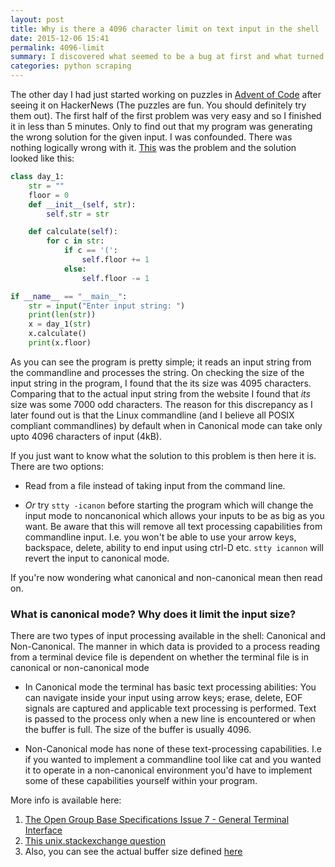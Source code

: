 ```yaml
---
layout: post
title: Why is there a 4096 character limit on text input in the shell
date: 2015-12-06 15:41
permalink: 4096-limit
summary: I discovered what seemed to be a bug at first and what turned out to be a feature later.
categories: python scraping
---
```

The other day I had just started working on puzzles in [Advent of Code](adventofcode.com) after seeing it on HackerNews (The puzzles are fun. You should definitely try them out). The first half of the first problem was very easy and so I finished it in less than 5 minutes. Only to find out that my program was generating the wrong solution for the given input. I was confounded. There was nothing logically wrong with it. [This](http://adventofcode.com/day/1) was the problem and the solution looked like this:

```python
class day_1:
    str = ""
    floor = 0
    def __init__(self, str):
        self.str = str

    def calculate(self):
        for c in str:
            if c == '(':
                self.floor += 1
            else:
                self.floor -= 1

if __name__ == "__main__":
    str = input("Enter input string: ")
    print(len(str))
    x = day_1(str)
    x.calculate()
    print(x.floor)
```

As you can see the program is pretty simple; it reads an input string from the commandline and processes the string. On checking the size of the input string in the program, I found that the its size was 4095 characters. Comparing that to the actual input string from the website I found that *its* size was some 7000 odd characters. The reason for this discrepancy as I later found out is that the Linux commandline (and I believe all POSIX compliant commandlines) by default when in Canonical mode can take only upto 4096 characters of input (4kB).

If you just want to know what the solution to this problem is then here it is. There are two options:
- Read from a file instead of taking input from the command line.

- *Or* try `stty -icanon` before starting the program which will change the input mode to noncanonical which allows your inputs to be as big as you want. Be aware that this will remove all text processing capabilities from commandline input. I.e. you won't be able to use your arrow keys, backspace, delete, ability to end input using ctrl-D etc. `stty icannon` will revert the input to canonical mode.

If you're now wondering what canonical and non-canonical mean then read on.

### What is canonical mode? Why does it limit the input size?

There are two types of input processing available in the shell: Canonical and Non-Canonical. The manner in which data is provided to a process reading from a terminal device file is dependent on whether the terminal file is in canonical or non-canonical mode

- In Canonical mode the terminal has basic text processing abilities: You can navigate inside your input using arrow keys; erase, delete, EOF signals are captured and applicable text processing is performed. Text is passed to the process only when a new line is encountered or when the buffer is full. The size of the buffer is usually 4096.

- Non-Canonical mode has none of these text-processing capabilities. I.e if you wanted to implement a commandline tool like cat and you wanted it to operate in a non-canonical environment you'd have to implement some of these capabilities yourself within your program.

More info is available here:
1. [The Open Group Base Specifications Issue 7 - General Terminal Interface](http://pubs.opengroup.org/onlinepubs/9699919799/basedefs/V1_chap11.html#tag_11_01_05)
2. [This unix.stackexchange question](https://unix.stackexchange.com/questions/131105/how-to-read-over-4k-input-without-new-lines-on-a-terminal)
3. Also, you can see the actual buffer size defined [here](http://lxr.free-electrons.com/source/include/linux/tty.h#L308)
